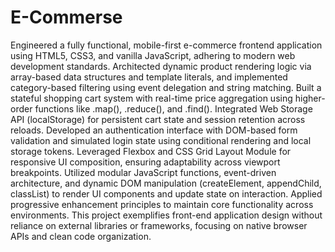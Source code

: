 # E-Commerse<br>
<p>Engineered a fully functional, mobile-first e-commerce frontend application using HTML5, CSS3, and vanilla JavaScript, adhering to modern web development standards. Architected dynamic product rendering logic via array-based data structures and template literals, and implemented category-based filtering using event delegation and string matching. Built a stateful shopping cart system with real-time price aggregation using higher-order functions like .map(), .reduce(), and .find(). Integrated Web Storage API (localStorage) for persistent cart state and session retention across reloads. Developed an authentication interface with DOM-based form validation and simulated login state using conditional rendering and local storage tokens. Leveraged Flexbox and CSS Grid Layout Module for responsive UI composition, ensuring adaptability across viewport breakpoints. Utilized modular JavaScript functions, event-driven architecture, and dynamic DOM manipulation (createElement, appendChild, classList) to render UI components and update state on interaction. Applied progressive enhancement principles to maintain core functionality across environments. This project exemplifies front-end application design without reliance on external libraries or frameworks, focusing on native browser APIs and clean code organization.</p>